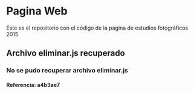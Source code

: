 # Pagina Web
Este es el repositorio con el código de la página de estudios fotográficos 2015

## Archivo eliminar.js recuperado
###  No se pudo recuperar archivo eliminar.js 
#### Referencia: a4b3ae7
